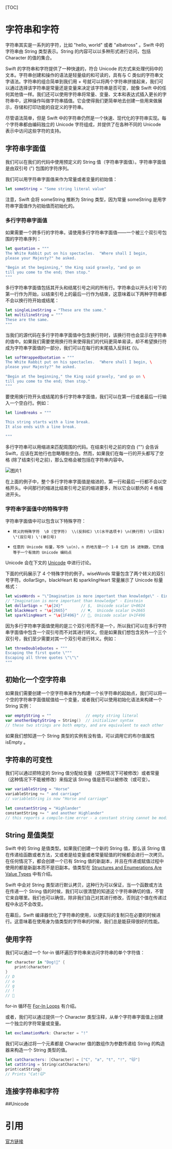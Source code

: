 [TOC]

# 字符串和字符

字符串其实是一系列的字符，比如 "hello, world" 或者 "albatross" 。Swift 中的字符串由 String 类型表示。String  的内容可以以多种形式进行访问，包括 Character 的值的集合。

Swift 的字符串和字符提供了一种快速的，符合 Unicode 的方式来处理代码中的文本。字符串创建和操作的语法是轻量级的和可读的，具有与 C 类似的字符串文字语法。字符串的组合简单到我们用 + 号就可以将两个字符串拼接起来，我们可以通过选择该字符串是常量还是变量来决定该字符串是否可变，就像 Swift 中的任何其他值一样。我们还可以使用字符串将常量、变量、文本和表达式插入更长的字符串中，这种操作叫做字符串插值。它会使得我们更简单地去创建一些用来做展示，存储和打印功能的自定义的字符串。

尽管语法简单，但是 Swift 中的字符串仍然是一个快速、现代化的字符串实现。每个字符串都由编码独立的 Unicode 字符组成，并提供了在各种不同的 Unicode 表示中访问这些字符的支持。

## 字符串字面值

我们可以在我们的代码中使用预定义的 String 值（字符串字面值）。字符串字面值是由双引号 (") 包围的字符序列。

我们可以用字符串字面值来作为常量或者变量的初始值：

```swift
let someString = "Some string literal value"
```

注意，Swift 会将 someString 推断为 String 类型，因为常量 someString 是用字符串字面值作为初始值而初始化的。

### 多行字符串字面值

 如果需要一个跨多行的字符串，请使用多行字符串字面值——一个被三个双引号包围的字符串序列：

```swift
let quotation = """
The White Rabbit put on his spectacles.  "Where shall I begin,
please your Majesty?" he asked.
 
"Begin at the beginning," the King said gravely, "and go on
till you come to the end; then stop."
"""
```

多行字符串字面值包括其开头和结尾引号之间的所有行。字符串会以开头引号下的第一行作为开始，以结束引号上的最后一行作为结束，这意味着以下两种字符串都不会以换行符开始或结尾：

```swift
let singleLineString = "These are the same."
let multilineString = """
These are the same.
"""
```

当我们的源代码在多行字符串字面值中包含换行符时，该换行符也会显示在字符串的值中。如果我们需要使用换行符来使得我们的代码更简单易读，却不希望换行符成为字符串字面值的一部分，我们可以在每行的末尾插入反斜杠 (\\)。

```swift
let softWrappedQuotation = """
The White Rabbit put on his spectacles.  "Where shall I begin, \
please your Majesty?" he asked.
 
"Begin at the beginning," the King said gravely, "and go on \
till you come to the end; then stop."
"""
```

要使用换行符开头或结尾的多行字符串字面值，我们可以在第一行或者最后一行输入一个空白行。例如：

```swift
let lineBreaks = """
 
This string starts with a line break.
It also ends with a line break.
 
"""
```

多行字符串可以用缩进来匹配周围的代码。在结束引号之前的空白 ("") 会告诉 Swift，应该在其他行也忽略哪些空白。然而，如果我们在每一行的开头都写了空格 (除了结束引号之前)，那么空格会被包括在字符串内容中。

![图片1](https://developer.apple.com/library/content/documentation/Swift/Conceptual/Swift_Programming_Language/Art/multilineStringWhitespace_2x.png)

在上面的例子中，整个多行字符串字面值是缩进的，第一行和最后一行都不会以空格开头。中间那行的缩进比结束引号之前的缩进要多，所以它会以额外的 4 格缩进开头。

### 字符串字面值中的特殊字符

字符串字面值中可以包含以下特殊字符：

* ```
  转义的特殊字符  \0 (空字符)  \\(反斜杠) \t(水平选项卡) \n(换行符) \r(回车) \"(双引号) \'(单引号)
  ```

* ```
  任意的 Unicode 标量，写作 \u(n)，n 的地方是一个 1-8 位的 16 进制数，它的值等于一个有效的 Unicode 编码点
  ```

Unicode 会在下文的 [Unicode](#Unicode) 中进行讨论。

下面的代码展示了 4 个特殊字符的例子。wiseWords 常量包含了两个转义的双引号字符。dollarSign，blackHeart 和 sparklingHeart 常量展示了 Unicode 标量格式：

```swift
let wiseWords = "\"Imagination is more important than knowledge\" - Einstein"
// "Imagination is more important than knowledge" - Einstein
let dollarSign = "\u{24}"        // $,  Unicode scalar U+0024
let blackHeart = "\u{2665}"      // ♥,  Unicode scalar U+2665
let sparklingHeart = "\u{1F496}" // 💖, Unicode scalar U+1F496
```

因为多行字符串字面值使用的是三个双引号而不是一个，所以我们可以在多行字符串字面值中包含一个双引号而不对其进行转义。但是如果我们想包含另外一个三个双引号，我们至少需要对其一个双引号进行转义。例如：

```swift
let threeDoubleQuotes = """
Escaping the first quote \"""
Escaping all three quotes \"\"\"
"""
```

## 初始化一个空字符串

如果我们需要创建一个空字符串来作为构建一个长字符串的起始点，我们可以将一个空的字符串字面值赋值给一个变量，或者我们可以使用初始化语法来构建一个 String 实例：

```swift
var emptyString = ""               // empty string literal
var anotherEmptyString = String()  // initializer syntax
// these two strings are both empty, and are equivalent to each other
```

如果我们想知道一个 String 类型的实例有没有值，可以调用它的布尔值属性 isEmpty 。

## 字符串的可变性

我们可以通过把特定的 String 值分配给变量（这种情况下可被修改）或者常量（这种情况下不能被修改）来指定该 String 值是否可以被修改（或可变）。

```swift
var variableString = "Horse"
variableString += " and carriage"
// variableString is now "Horse and carriage"
 
let constantString = "Highlander"
constantString += " and another Highlander"
// this reports a compile-time error - a constant string cannot be modified
```

## String 是值类型

Swift 中的 String 是值类型。如果我们创建一个新的 String 值，那么该 String 值在传递给函数或者方法，又或者是给变量或者常量赋值的时候都会进行一次拷贝。在任何情况下，都会创建一个已有 String 值的新副本，并且在传递或赋值过程中使用的都是新副本而不是旧副本。值类型在 [Structures and Enumerations Are Value Types](https://developer.apple.com/library/content/documentation/Swift/Conceptual/Swift_Programming_Language/ClassesAndStructures.html#//apple_ref/doc/uid/TP40014097-CH13-ID88) 中有介绍。

Swift 中会对 String 类型进行默认拷贝，这种行为可以保证，当一个函数或方法在传递一个 String 值的时候，我们可以很清楚的知道这个字符串确切的值，不管它来自哪里。我们也可以确信，除非我们自己对其进行修改，否则这个值在传递过程中永远不会改变。

在幕后，Swift 编译器优化了字符串的使用，以便实际的复制只在必要的时候进行。这意味着在使用身为值类型的字符串的时候，我们总是能获得很好的性能。

## 使用字符

我们可以通过一个 for-in 循环遍历字符串来访问字符串的单个字符值：

```swift
for character in "Dog!🐶" {
    print(character)
}
// D
// o
// g
// !
// 🐶
```

for-in 循环在 [For-In Loops](https://developer.apple.com/library/content/documentation/Swift/Conceptual/Swift_Programming_Language/ControlFlow.html#//apple_ref/doc/uid/TP40014097-CH9-ID121) 有介绍。

或者，我们可以通过提供一个 Character 类型注释，从单个字符串字面值上创建一个独立的字符常量或变量。

```swift
let exclamationMark: Character = "!"
```

我们可以通过将一个元素都是 Character 值的数组作为参数传递给 String 的构造器来构造一个 String 类型的值。

```swift
let catCharacters: [Character] = ["C", "a", "t", "!", "🐱"]
let catString = String(catCharacters)
print(catString)
// Prints "Cat!🐱"
```



## 连接字符串和字符





##Unicode

# 引用

[官方链接](https://developer.apple.com/library/content/documentation/Swift/Conceptual/Swift_Programming_Language/StringsAndCharacters.html#//apple_ref/doc/uid/TP40014097-CH7-ID285)